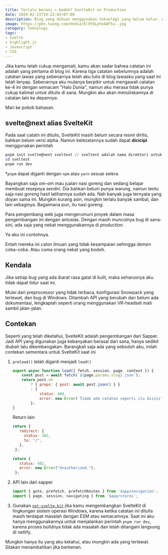 ```yaml
---
title: Terlalu berani = bodoh? SvelteKit on Production
date: 2020-02-21T19:22:01+07:00
description: Blog yang dibuat menggunakan teknologi yang belum kelar. Antara penasaran dan nekat sudah seperti tetangga. Pengalaman memang guru yang berharga, namun akan bijak jika kamu belajar dari pengalaman orang-orang nekat ini.
image: https://pbs.twimg.com/media/El9fOLpVoAAF5u-.jpg
category: Teknologi
tags:
- Svelte
- highlight.js
- Javascript
- CSS
---
```


Jika kamu telah cukup mengamati, kamu akan sadar bahwa catatan ini adalah yang pertama di blog ini. Karena tiga catatan sebelumnya adalah catatan lawas yang sebenarnya telah aku tulis di blog lawasku yang saat ini telah lenyap. Sebenarnya aku mulanya berpikir untuk mengawali catatan ke-4 ini dengan semacam "Halo Dunia", namun aku merasa tidak punya cukup kalimat untuk ditulis di sana. Mungkin aku akan menuliskannya di catatan lain ke depannya.

Mari ke pokok bahasan.

## svelte@next alias SvelteKit

Pada saat catatn ini ditulis, SvelteKit masih belum secara resmi dirilis, bahkan belum versi alpha. Namun kelezatannya sudah dapat **dicicipi** menggunakan perintah

```powershell
pnpm init svelte@next sveltest // sveltest adalah nama direktori untuk mencicipi sveltekit ini
cd sveltest
pnpm run dev 
```

*`pnpm` dapat diganti dengan `npm` atau `yarn` sesuai selera.

Bayangkan saja om-om mau jualan nasi goreng dan sedang belajar membuat resepnya sendiri. Dia bahkan belum punya warung, namun tentu saja nasi goreng hasil latihannya sudah ada. Nah banyak juga ternyata yang doyan sama ini. Mungkin kurang asin, mungkin terlalu banyak sambal, dan lain sebaginya. Bagaimana pun, itu nasi goreng.

Para pengembang web juga mengerumuni proyek dalam masa pengembangan ini dengan antusias. Dengan masih munculnya bug di sana-sini, ada saja yang nekat menggunakannya di *production*. 

Ya aku ini contohnya.

Entah mereka ini calon ilmuan yang tidak kesampaian sehingga *demen* coba-coba. Atau cuma orang nekat yang bodoh.

## Kendala

Jika setiap bug yang ada ibarat rasa gatal di kulit, maka seharusnya aku tidak dapat tidur saat ini.

Mulai dari preprocessor yang tidak terbaca, konfigurasi Snowpack yang terlewat, dan bug di Windows. Ditambah API yang berubah dan belum ada dokumentasi, lengkaplah seperti orang menggunakan VR-headset mati sambil jalan-jalan.

## Contekan

Seperti yang telah diketahui, SvelteKit adalah pengembangan dari Sapper. Jadi API yang digunakan juga kebanyakan berasal dari sana, hanya sedikit diubah lalu dikembangakan. Barangkali saja ada yang sebodoh aku, inilah contekan sementara untuk SvelteKit saat ini

1. `preload()` telah diganti menjadi `load()`
    ```js
    export async function load({ fetch, session, page, context }) {
        const post = await fetch(`${page.params.slug}.json`);
        return post.ok
            ? { props: { post: await post.json() } }
            : {
                status: 404,
                error: new Error('Tidak ada catatan seperti itu disini'),
            };
    }
    ```
   
   Return lain
   
   ```js
   return {
      redirect: {
        status: 302,
        to: "/",
      },
    };
   
   return {
      status: 402,
      error: new Error("Unauthorized."),
    };
   ```
   
2. API lain dari sapper
   ```js
   import { goto, prefetch, prefetchRoutes } from '$app/navigation';
   import { page, session, navigating } from '$app/stores';
   ```
   
3. Gunakan [`not-svelte-kit`](https://github.com/GrygrFlzr/not-svelte-kit) jika kamu mengembangkan SvelteKit di lingkungan sistem operasi Windows, karena ketika catatan ini ditulis masih terdapat masalah dengan ESM atau semacamnya. Saat ini aku hanya menggunakannya untuk menjalankan perintah `pnpm run dev`, karena proses buildnya tidak ada masalah dan telah ditangani langsung di netlify.
   
Mungkin hanya itu yang aku ketahui, atau mungkin ada yang terlewat. Silakan menambahkan jika berkenan.
